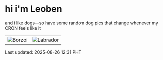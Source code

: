 # hi i'm Leoben

and i like dogs—so have some random dog pics that change whenever my CRON feels like it

|  |  |
|--------|----------|
| ![Borzoi](https://random-dog-vercel.vercel.app/api/random-borzoi?v=1756182709) | ![Labrador](https://random-dog-vercel.vercel.app/api/random-labrador?v=1756182709) |

Last updated: 2025-08-26 12:31 PHT
